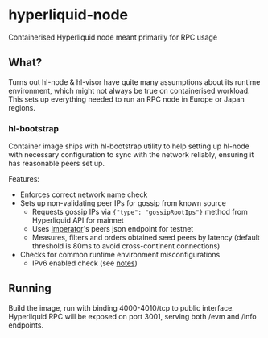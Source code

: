 # hyperliquid-node

Containerised Hyperliquid node meant primarily for RPC usage

## What?

Turns out hl-node & hl-visor have quite many assumptions about its runtime environment, which might not always be true on containerised workload.
This sets up everything needed to run an RPC node in Europe or Japan regions.

### hl-bootstrap

Container image ships with hl-bootstrap utility to help setting up hl-node with necessary configuration to
sync with the network reliably, ensuring it has reasonable peers set up.

Features:
- Enforces correct network name check
- Sets up non-validating peer IPs for gossip from known source
  - Requests gossip IPs via `{"type": "gossipRootIps"}` method from Hyperliquid API for mainnet
  - Uses [Imperator](https://www.imperator.co/)'s peers json endpoint for testnet
  - Measures, filters and orders obtained seed peers by latency (default threshold is 80ms to avoid cross-continent connections)
- Checks for common runtime environment misconfigurations
  - IPv6 enabled check (see [notes](notes.md))

## Running

Build the image, run with binding 4000-4010/tcp to public interface. Hyperliquid RPC will be exposed on port 3001, serving both /evm and /info endpoints.
